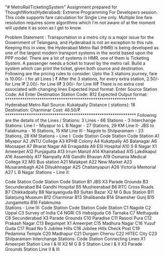 "# MetroRailTicketingSystem" 
Assignment prepared for ThoughtWorks(Hyderabad): Extreme Programming For Developers session.
This code supports fare calculation for Single Line only. Multiple line fare resolution requires some algorithms which I'm not aware of at the moment will update it as soon as I get to know.

Problem Statement :
Transportation in a metro city is a major issue for the Government of Telangana, and Hyderabad is not an exception to this rule. Keeping this in view, the Hyderabad Metro Rail (HMR) is being developed as one of the largest modern transport systems in the world based upon the PPP model. There are a lot of systems in HMR, one of them is Ticketing System. A passenger needs a ticket to travel by the metro rail. Build a system which can print the ticket, given both source and destination. 
Following are the pricing rules to consider:
Upto the 3 stations journey, fare is   10.00/- ( for all Lines ) ₹ After the 3 stations, for every extra station,  2.50/- for Line I₹ 2.00/- for Line II₹ 3.00/- for Line III₹ There is no extra cost associated with changing lines
Expected Input format: Enter Source Station Code: A4 Enter Destination Station Code: B12
Expected Output format: ************************************************************* Hyderabad Metro Rail Source: Kukatpally Distance ( stations): 18 Destination: Charminar Cost: 46.50/₹ *************************************************************
Following are the details of the Lines / Stations: 
3 Lines - 66 Stations - 3 Interchange Stations: 
Line I - Miyapur to L B Nagar - 27 Stations, 29 KM Line II- JBS to Falaknuma - 16 Stations, 15 KM Line III - Nagole to Shilparamam - 23 Stations, 28 KM
Stations – Line I: 
Code Station Code Station Code Station A1 Miyapur A2 JNTU College A3 KPHB Colony A4 Kukatpally A5 Balanagar A6 Moosapet A7 Bharat Nagar A8 Erragadda A9 ESI Hospital A10 S R Nagar X1 Ameerpet A12 Punjagutta A13 Irrum Manzil A14 Khairatabad A15 Lakdikapul A16 Assembly A17 Nampally A18 Gandhi Bhavan A19 Osmania Medical College X2 MG Bus station A21 Malakpet A22 New Market A23 Musarambagh A24 Dilsukhnagar A25 Chaitanyapuri A26 Victoria Memorial A27 L B Nagar 
Stations – Line II:
 
Code Station Code Station Code Station B1 JBS X3 Parade Grounds B3 Secunderabad B4 Gandhi Hospital B5 Musheerabad B6 RTC Cross Roads B7 Chikkadpally B8 Narayanguda B9 Sultan Bazar X2 M G Bus Station B11 Salarjung Museum B12 Charminar B13 Shalibanda B14 Shamsher Gunj B15 Jungametta B16 Falaknuma  
Stations - Line III: 
Code Station Code Station Code Station C1 Nagole C2 Uppal C3 Survey of India C4 NGRI C5 Habsiguda C6 Tarnaka C7 Mettuguda C8 Secunderabad X3 Parade Grounds C10 Paradise C11 Rasool Pura C12 Prakash Nagar C13 Begumpet X1 Ameerpet C15 Madhura Nagar C16 Yusuf Guda C17 Road No 5 Jubilee Hills C18 Jubilee Hills Check Post C19 Pedamma Temple C20 Madhapur C21 Durgam Chervu C22 HITEC City C23 Shilparamam 
Interchange Stations:
Code Station Connecting Lines X1 Ameerpet Station Line I & III X2 M G B S Station Line I & II X3 Parade Grounds Station Line II & III